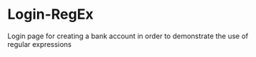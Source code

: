# Login-RegEx
Login page for creating a bank account in order to demonstrate the use of regular expressions
